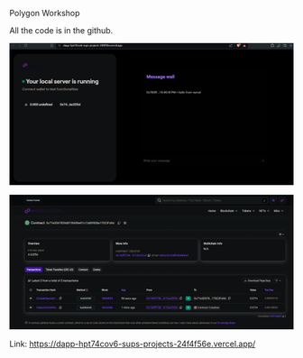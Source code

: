 Polygon Workshop

All the code is in the github.

![alt text](image-1.png)

![alt text](image.png)

Link: https://dapp-hpt74cov6-sups-projects-24f4f56e.vercel.app/